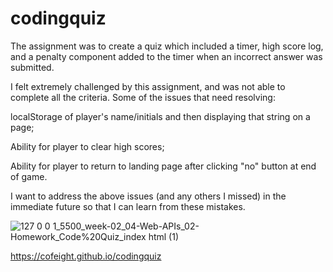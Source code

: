 # codingquiz

The assignment was to create a quiz which included a timer, high score log, and a penalty component added to the timer when an incorrect answer was submitted. 

I felt extremely challenged by this assignment, and was not able to complete all the criteria. Some of the issues that need resolving:

localStorage of player's name/initials and then displaying that string on a page;

Ability for player to clear high scores;

Ability for player to return to landing page after clicking "no" button at end of game.

I want to address the above issues (and any others I missed) in the immediate future so that I can learn from these mistakes.

![127 0 0 1_5500_week-02_04-Web-APIs_02-Homework_Code%20Quiz_index html (1)](https://user-images.githubusercontent.com/90120907/135184202-0ccc451d-8b2c-4871-b746-009661e2d0e3.png)



https://cofeight.github.io/codingquiz
